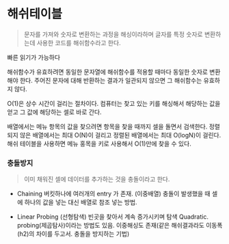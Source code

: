 # 해쉬테이블
>문자를 가져와 숫자로 변환하는 과정을 해싱이라하며 글자를 특정 숫자로 변환하는데 사용한 코드를 해쉬함수라고 한다.

빠른 읽기가 가능하다

해쉬함수가 유효하려면 동일한 문자열에 해쉬함수를 적용할 때마다 동일한 숫자로 변환해야 한다.
주어진 문자에 대해 반환하는 결과가 일관되지 않으면 그 해쉬함수는 유효하지 않다.

O(1)은 상수 시간이 걸리는 절차이다. 컴퓨터는 찾고 있는 키를 해싱해서 해당하는 값을 얻고 그 값에 해당하는 셀로 바로 간다.

배열에서는 메뉴 항목의 값을 찾으려면 항목을 찾을 때까지 셀을 돌면서 검색한다.
정렬되지 않은 배열에서는 최대 O(N)이 걸리고 정렬된 배열에서는 최대 O(logN)이 걸린다.
해쉬 테이블을 사용하면 메뉴 홍목을 키로 사용해서 O(1)만에 찾을 수 있다.

### **충돌방지**
>이미 채워진 셀에 데이터를 추가하는 것을 충돌이라고 한다.

- Chaining
버킷하나에 여러개의 entry 가 존재. (이중배열)
충돌이  발생했을 때 셀에 하나의 값을 넣는 대신 배열로 참조 넣는 방법.

- Linear Probing (선형탐색)
빈곳을 찾아서 계속 증가시키며 탐색
Quadratic. probing(제곱탐사)이라는 방법도 있음.
이중해싱도 존재(같은 해쉬결과라도 이동폭(h2)의 차이를 두고서. 충돌을 방지하는 기법)

